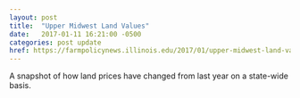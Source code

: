 ```yaml
---
layout: post
title:  "Upper Midwest Land Values"
date:   2017-01-11 16:21:00 -0500
categories: post update
href: https://farmpolicynews.illinois.edu/2017/01/upper-midwest-land-values/?utm_source=farmdoc+daily+and+Farm+Policy+News+Updates&utm_campaign=51a6623c6b-RSS_EMAIL_CAMPAIGN&utm_medium=email&utm_term=0_2caf2f9764-51a6623c6b-173675745
---
```

A snapshot of how land prices have changed from last year on a state-wide 
basis.